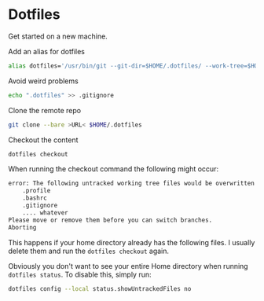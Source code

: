 # Dotfiles

Get started on a new machine.

Add an alias for dotfiles
```sh
alias dotfiles='/usr/bin/git --git-dir=$HOME/.dotfiles/ --work-tree=$HOME'
```

Avoid weird problems
```sh
echo ".dotfiles" >> .gitignore
```

Clone the remote repo
```sh
git clone --bare >URL< $HOME/.dotfiles
```

Checkout the content
```sh
dotfiles checkout
```

When running the checkout command the following might occur:
```sh
error: The following untracked working tree files would be overwritten by checkout:
    .profile
    .bashrc
    .gitignore
    .... whatever
Please move or remove them before you can switch branches.
Aborting
```

This happens if your home directory already has the following files. I usually delete them and run the `dotfiles checkout` again. 

Obviously you don't want to see your entire Home directory when running `dotfiles status`. To disable this, simply run:
```sh 
dotfiles config --local status.showUntrackedFiles no
```